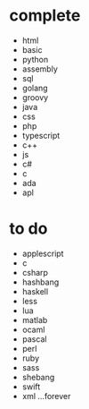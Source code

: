 # complete
- html
 - basic
 - python
 - assembly
 - sql
 - golang
 - groovy
 - java
 - css
 - php
 - typescript
 - c++
 - js
 - c#
 - c
 - ada
- apl

 # to do

- applescript
- c
- csharp
- hashbang
- haskell
- less
- lua
- matlab
- ocaml
- pascal
- perl
- ruby
- sass
- shebang
- swift
- xml
...forever